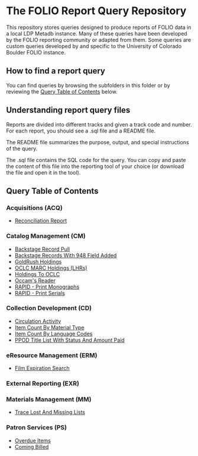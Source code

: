 # The FOLIO Report Query Repository 

This repository stores queries designed to produce reports of FOLIO data in 
a local LDP Metadb instance.  Many of these queries have been developed
by the FOLIO reporting community or adapted from them.  Some queries are custom queries developed by and specific to the University of Colorado Boulder FOLIO instance.


## How to find a report query

You can find queries by browsing the subfolders in this folder or by
reviewing the [Query Table of Contents](#query-table-of-contents) below.

## Understanding report query files

Reports are divided into different tracks and given a track code 
and number.  For each report, you should see a .sql file and a README
file.

The README file summarizes the purpose, output, and special instructions
of the query.

The .sql file contains the SQL code for the query. You can copy and
paste the content of this file into the reporting tool of your choice
(or download the file and open it in the tool).

## Query Table of Contents

### Acquisitions (ACQ)
* [Reconciliation Report](acquisitions/ACQ100)

### Catalog Management (CM)
* [Backstage Record Pull](catalog_management/CM100)
* [Backstage Records With 948 Field Added](catalog_management/CM101)
* [GoldRush Holdings](catalog_management/CM102)
* [OCLC MARC Holdings (LHRs)](catalog_management/CM103)
* [Holdings To OCLC](catalog_management/CM104)
* [Occam's Reader](catalog_management/CM105)
* [RAPID - Print Monographs](catalog_management/CM106)
* [RAPID - Print Serials](catalog_management/CM107)

### Collection Development (CD)
* [Circulation Activity](collection_development/CD100)
* [Item Count By Material Type](collection_development/CD101)
* [Item Count By Language Codes](collection_development/CD102)
* [PPOD Title List With Status And Amount Paid](collection_development/CD103)

### eResource Management (ERM)
* [Film Expiration Search](eresource_management/ERM100)

### External Reporting (EXR)

### Materials Management (MM)
* [Trace Lost And Missing Lists](materials_management/MM100)

### Patron Services (PS)
* [Overdue Items](patron_services/PS100)
* [Coming Billed](patron_services/PS101)
